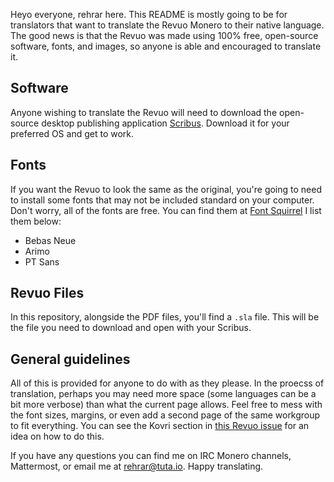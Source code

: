 Heyo everyone, rehrar here. This README is mostly going to be for translators that want to translate the Revuo Monero to their native language. The good news is that the Revuo was made using 100% free, open-source software, fonts, and images, so anyone is able and encouraged to translate it.

## Software
Anyone wishing to translate the Revuo will need to download the open-source desktop publishing application [Scribus](https://www.scribus.net/). Download it for your preferred OS and get to work.

## Fonts
If you want the Revuo to look the same as the original, you're going to need to install some fonts that may not be included standard on your computer. Don't worry, all of the fonts are free. You can find them at [Font Squirrel](https://www.fontsquirrel.com/) I list them below:

- Bebas Neue
- Arimo
- PT Sans

## Revuo Files
In this repository, alongside the PDF files, you'll find a `.sla` file. This will be the file you need to download and open with your Scribus.

## General guidelines
All of this is provided for anyone to do with as they please. In the proecss of translation, perhaps you may need more space (some languages can be a bit more verbose) than what the current page allows. Feel free to mess with the font sizes, margins, or even add a second page of the same workgroup to fit everything. You can see the Kovri section in [this Revuo issue](https://github.com/rehrar/Revuo-Monero/blob/master/2017/Q3/Monero%20Revuo%203Q%202017.pdf) for an idea on how to do this.

If you have any questions you can find me on IRC Monero channels, Mattermost, or email me at rehrar@tuta.io. Happy translating.
